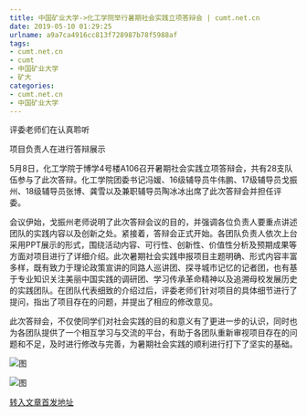 ```yaml
---
title: 中国矿业大学->化工学院举行暑期社会实践立项答辩会 | cumt.net.cn
date: 2019-05-10 01:29:25
urlname: a9a7ca4916cc813f728987b78f5988af
tags: 
- cumt.net.cn
- cumt
- 中国矿业大学
- 矿大
categories:
- cumt.net.cn
- 中国矿业大学
---
```



评委老师们在认真聆听

项目负责人在进行答辩展示

5月8日，化工学院于博学4号楼A106召开暑期社会实践立项答辩会，共有28支队伍参与了此次答辩。化工学院团委书记冯媛、16级辅导员牛伟鹏、17级辅导员戈振州、18级辅导员张博、龚雪以及兼职辅导员陶冰冰出席了此次答辩会并担任评委。

会议伊始，戈振州老师说明了此次答辩会议的目的，并强调各位负责人要重点讲述团队的实践内容以及创新之处。紧接着，答辩会正式开始。各团队负责人依次上台采用PPT展示的形式，围绕活动内容、可行性、创新性、价值性分析及预期成果等方面对项目进行了详细介绍。此次暑期社会实践申报项目主题明确、形式内容丰富多样，既有致力于理论政策宣讲的同路人巡讲团、探寻城市记忆的记者团，也有基于专业知识关注美丽中国实践的调研团、学习传承革命精神以及追溯母校发展历史的实践团队。在团队代表细致的介绍过后，评委老师们针对项目的具体细节进行了提问，指出了项目存在的问题，并提出了相应的修改意见。

此次答辩会，不仅使同学们对社会实践的目的和意义有了更进一步的认识，同时也为各团队提供了一个相互学习与交流的平台，有助于各团队重新审视项目存在的问题和不足，及时进行修改与完善，为暑期社会实践的顺利进行打下了坚实的基础。



![图](http://xwzx.cumt.edu.cn/_upload/article/images/36/42/6526e755466c8c82f8b1de02296c/c90448e1-243d-4ec9-82c1-b1a6284d48f4.jpg)

![图](http://xwzx.cumt.edu.cn/_upload/article/images/36/42/6526e755466c8c82f8b1de02296c/ed0101c1-6e45-48f1-a478-0e7b0e21fbb4.jpg)

[转入文章首发地址](http://xwzx.cumt.edu.cn/ff/29/c523a524073/page.htm)